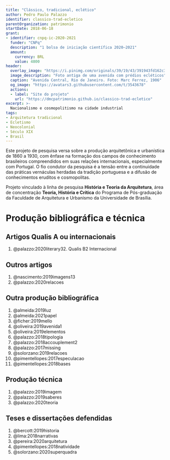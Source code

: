 ```yaml
---
title: "Clássico, tradicional, eclético"
author: Pedro Paulo Palazzo
identifier: classico-trad-ecletico
parentOrganization: patrimonio
startDate: 2018-06-18
grant:
- identifier: cnpq-ic-2020-2021
  funder: "CNPq"
  description: "1 bolsa de iniciação científica 2020–2021"
  amount:
    currency: BRL
    value: 4800
header:
  overlay_image: "https://i.pinimg.com/originals/39/19/43/391943fd162c3af27bfc3ab1bf56e323.jpg"
  image_description: "Foto antiga de uma avenida com prédios ecléticos"
  caption: "Avenida Central, Rio de Janeiro. Foto: Marc Ferrez, 1906"
  og_image: "https://avatars3.githubusercontent.com/t/3543678"
  actions:
  - label: "Site do projeto"
    url: "https://dmcpatrimonio.github.io/classico-trad-ecletico"
excerpt: >-
  Nacionalismo e cosmopolitismo na cidade industrial
tags:
- Arquitetura tradicional
- Ecletismo
- Neocolonial
- Século XIX
- Brasil
---
```


Este projeto de pesquisa versa sobre a produção arquitetônica e
urbanística de 1860 a 1930, com ênfase na formação dos campos de
conhecimento brasileiros compreendidos em suas relações internacionais,
especialmente com Portugal. O fio condutor da pesquisa é a tensão entre
a continuidade das práticas vernáculas herdadas da tradição portuguesa
e a difusão de conhecimentos eruditos e cosmopolitas.

Projeto vinculado à linha de pesquisa **História e Teoria da
Arquitetura**, área de concentração **Teoria, História e Crítica** do
Programa de Pós-graduação da Faculdade de Arquitetura e Urbanismo da
Universidade de Brasília.

# Produção bibliográfica e técnica #

## Artigos Qualis A ou internacionais ##

1. @palazzo:2020literary32. Qualis B2 Internacional

## Outros artigos ##

1. @nascimento:2019imagens13
2. @palazzo:2020relacoes

## Outra produção bibliográfica ##

1. @almeida:2019luz
2. @almeida:2021papel
3. @ficher:2019mello
4. @oliveira:2019avenida1
5. @oliveira:2019elementos
6. @palazzo:2018tipologia
7. @palazzo:2018accouplement2
8. @palazzo:2017missing
9. @solorzano:2019relacoes
9. @pimentellopes:2017especulacao
9. @pimentellopes:2018bases

## Produção técnica ##

1. @palazzo:2019imagem
2. @palazzo:2019saberes
3. @palazzo:2020teoria

## Teses e dissertações defendidas ##

1. @bercott:2019historia
2. @lima:2018narrativas
3. @pereira:2020arquitetura
4. @pimentellopes:2018natividade
5. @solorzano:2020superquadra

